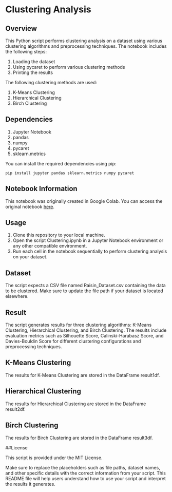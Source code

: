 # Clustering Analysis

## Overview

This Python script performs clustering analysis on a dataset using various clustering algorithms and preprocessing techniques.
The notebook includes the following steps:
1. Loading the dataset
2. Using pycaret to perform various clustering methods
3. Printing the results

The following clustering methods are used:
1. K-Means Clustering
2. Hierarchical Clustering
3. Birch Clustering

## Dependencies
1. Jupyter Notebook
2. pandas
3. numpy
4. pycaret
5. sklearn.metrics

You can install the required dependencies using pip:
```
pip install jupyter pandas sklearn.metrics numpy pycaret
```
## Notebook Information

This notebook was originally created in Google Colab. You can access the original notebook [here](https://colab.research.google.com/drive/15gpAww3HiQ3kRRLWp5qcxjKl4HOrqZ9h).

## Usage

1. Clone this repository to your local machine.
2. Open the script Clustering.ipynb in a Jupyter Notebook environment or any other compatible environment.
3. Run each cell in the notebook sequentially to perform clustering analysis on your dataset.

## Dataset

The script expects a CSV file named Raisin_Dataset.csv containing the data to be clustered. Make sure to update the file path if your dataset is located elsewhere.

## Result

The script generates results for three clustering algorithms: K-Means Clustering, Hierarchical Clustering, and Birch Clustering. The results include evaluation metrics such as Silhouette Score, Calinski-Harabasz Score, and Davies-Bouldin Score for different clustering configurations and preprocessing techniques.

## K-Means Clustering

The results for K-Means Clustering are stored in the DataFrame result1df.

## Hierarchical Clustering

The results for Hierarchical Clustering are stored in the DataFrame result2df.

## Birch Clustering

The results for Birch Clustering are stored in the DataFrame result3df.

##License

This script is provided under the MIT License.


Make sure to replace the placeholders such as file paths, dataset names, and other specific details with the correct information from your script. This README file will help users understand how to use your script and interpret the results it generates.

